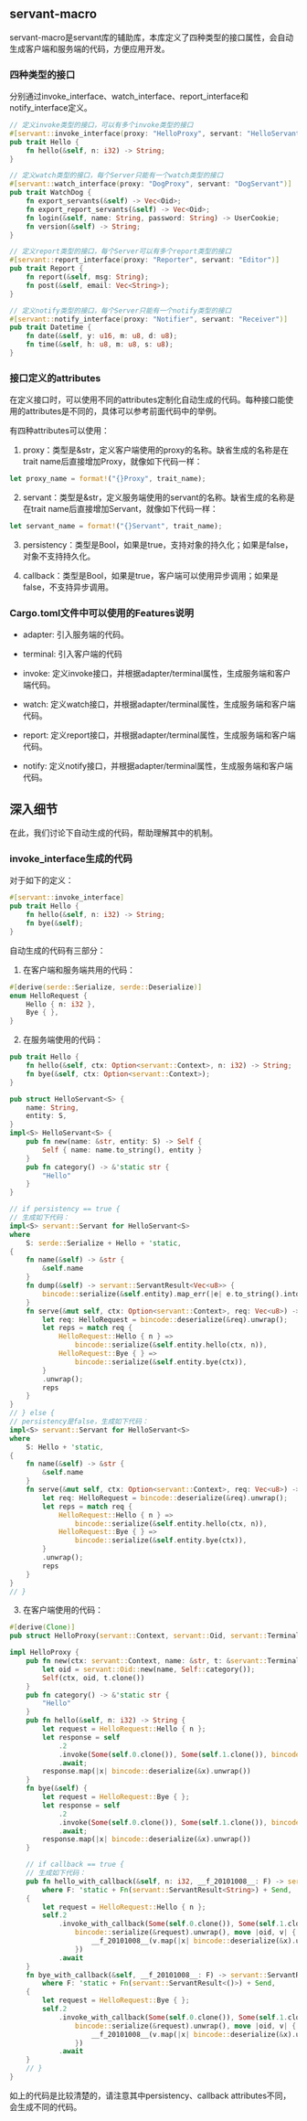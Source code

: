 
## servant-macro

servant-macro是servant库的辅助库，本库定义了四种类型的接口属性，会自动生成客户端和服务端的代码，方便应用开发。

### 四种类型的接口

分别通过invoke_interface、watch_interface、report_interface和notify_interface定义。

```rust
// 定义invoke类型的接口，可以有多个invoke类型的接口
#[servant::invoke_interface(proxy: "HelloProxy", servant: "HelloServant", persistency: true, callback: false)]
pub trait Hello {
    fn hello(&self, n: i32) -> String;
}

// 定义watch类型的接口，每个Server只能有一个watch类型的接口
#[servant::watch_interface(proxy: "DogProxy", servant: "DogServant")]
pub trait WatchDog {
    fn export_servants(&self) -> Vec<Oid>;
    fn export_report_servants(&self) -> Vec<Oid>;
    fn login(&self, name: String, password: String) -> UserCookie;
    fn version(&self) -> String;
}

// 定义report类型的接口，每个Server可以有多个report类型的接口
#[servant::report_interface(proxy: "Reporter", servant: "Editor")]
pub trait Report {
    fn report(&self, msg: String);
    fn post(&self, email: Vec<String>);
}

// 定义notify类型的接口，每个Server只能有一个notify类型的接口
#[servant::notify_interface(proxy: "Notifier", servant: "Receiver")]
pub trait Datetime {
    fn date(&self, y: u16, m: u8, d: u8);
    fn time(&self, h: u8, m: u8, s: u8);
}
```

### 接口定义的attributes

在定义接口时，可以使用不同的attributes定制化自动生成的代码。每种接口能使用的attributes是不同的，具体可以参考前面代码中的举例。

有四种attributes可以使用：

1. proxy：类型是&str，定义客户端使用的proxy的名称。缺省生成的名称是在trait name后直接增加Proxy，就像如下代码一样：

```rust
let proxy_name = format!("{}Proxy", trait_name);
```

2. servant：类型是&str，定义服务端使用的servant的名称。缺省生成的名称是在trait name后直接增加Servant，就像如下代码一样：

```rust
let servant_name = format!("{}Servant", trait_name);
```

3. persistency：类型是Bool，如果是true，支持对象的持久化；如果是false，对象不支持持久化。

4. callback：类型是Bool，如果是true，客户端可以使用异步调用；如果是false，不支持异步调用。

### Cargo.toml文件中可以使用的Features说明

* adapter: 引入服务端的代码。

* terminal: 引入客户端的代码

* invoke: 定义invoke接口，并根据adapter/terminal属性，生成服务端和客户端代码。

* watch: 定义watch接口，并根据adapter/terminal属性，生成服务端和客户端代码。

* report: 定义report接口，并根据adapter/terminal属性，生成服务端和客户端代码。

* notify: 定义notify接口，并根据adapter/terminal属性，生成服务端和客户端代码。

## 深入细节

在此，我们讨论下自动生成的代码，帮助理解其中的机制。

### invoke_interface生成的代码

对于如下的定义：

```rust
#[servant::invoke_interface]
pub trait Hello {
    fn hello(&self, n: i32) -> String;
    fn bye(&self);
}
```

自动生成的代码有三部分：

1. 在客户端和服务端共用的代码：

```rust
#[derive(serde::Serialize, serde::Deserialize)]
enum HelloRequest {
    Hello { n: i32 },
    Bye { },
}
```

2. 在服务端使用的代码：

```rust
pub trait Hello {
    fn hello(&self, ctx: Option<servant::Context>, n: i32) -> String;
    fn bye(&self, ctx: Option<servant::Context>);
}

pub struct HelloServant<S> {
    name: String,
    entity: S,
}
impl<S> HelloServant<S> {
    pub fn new(name: &str, entity: S) -> Self {
        Self { name: name.to_string(), entity }
    }
    pub fn category() -> &'static str {
        "Hello"
    }
}

// if persistency == true {
// 生成如下代码：
impl<S> servant::Servant for HelloServant<S>
where
    S: serde::Serialize + Hello + 'static,
{
    fn name(&self) -> &str {
        &self.name
    }
    fn dump(&self) -> servant::ServantResult<Vec<u8>> {
        bincode::serialize(&self.entity).map_err(|e| e.to_string().into())
    }
    fn serve(&mut self, ctx: Option<servant::Context>, req: Vec<u8>) -> Vec<u8> {
        let req: HelloRequest = bincode::deserialize(&req).unwrap();
        let reps = match req {
            HelloRequest::Hello { n } =>
                bincode::serialize(&self.entity.hello(ctx, n)),
            HelloRequest::Bye { } =>
                bincode::serialize(&self.entity.bye(ctx)),
        }
        .unwrap();
        reps
    }
}
// } else {
// persistency是false，生成如下代码：
impl<S> servant::Servant for HelloServant<S>
where
    S: Hello + 'static,
{
    fn name(&self) -> &str {
        &self.name
    }
    fn serve(&mut self, ctx: Option<servant::Context>, req: Vec<u8>) -> Vec<u8> {
        let req: HelloRequest = bincode::deserialize(&req).unwrap();
        let reps = match req {
            HelloRequest::Hello { n } =>
                bincode::serialize(&self.entity.hello(ctx, n)),
            HelloRequest::Bye { } =>
                bincode::serialize(&self.entity.bye(ctx)),
        }
        .unwrap();
        reps
    }
}
// }
```

3. 在客户端使用的代码：

```rust
#[derive(Clone)]
pub struct HelloProxy(servant::Context, servant::Oid, servant::Terminal);

impl HelloProxy {
    pub fn new(ctx: servant::Context, name: &str, t: &servant::Terminal) -> Self {
        let oid = servant::Oid::new(name, Self::category());
        Self(ctx, oid, t.clone())
    }
    pub fn category() -> &'static str {
        "Hello"
    }
    pub fn hello(&self, n: i32) -> String {
        let request = HelloRequest::Hello { n };
        let response = self
            .2
            .invoke(Some(self.0.clone()), Some(self.1.clone()), bincode::serialize(&request).unwrap())
            .await;
        response.map(|x| bincode::deserialize(&x).unwrap())
    }
    fn bye(&self) {
        let request = HelloRequest::Bye { };
        let response = self
            .2
            .invoke(Some(self.0.clone()), Some(self.1.clone()), bincode::serialize(&request).unwrap())
            .await;
        response.map(|x| bincode::deserialize(&x).unwrap())
    }

    // if callback == true {
    // 生成如下代码：
    pub fn hello_with_callback(&self, n: i32, __f_20101008__: F) -> servant::ServantResult<()>
        where F: 'static + Fn(servant::ServantResult<String>) + Send,
    {
        let request = HelloRequest::Hello { n };
        self.2
            .invoke_with_callback(Some(self.0.clone()), Some(self.1.clone()),
                bincode::serialize(&request).unwrap(), move |oid, v| {
                    __f_20101008__(v.map(|x| bincode::deserialize(&x).unwrap()));
                })
            .await
    }
    fn bye_with_callback(&self, __f_20101008__: F) -> servant::ServantResult<()>
        where F: 'static + Fn(servant::ServantResult<()>) + Send,
    {
        let request = HelloRequest::Bye { };
        self.2
            .invoke_with_callback(Some(self.0.clone()), Some(self.1.clone()),
                bincode::serialize(&request).unwrap(), move |oid, v| {
                    __f_20101008__(v.map(|x| bincode::deserialize(&x).unwrap()));
                })
            .await
    }
    // }
}
```

如上的代码是比较清楚的，请注意其中persistency、callback attributes不同，会生成不同的代码。
